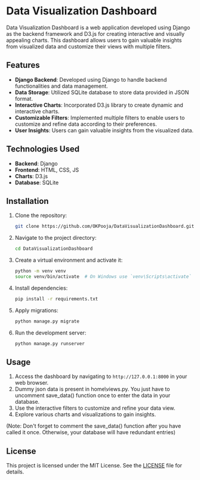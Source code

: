 # Data Visualization Dashboard

Data Visualization Dashboard is a web application developed using Django as the backend framework and D3.js for creating interactive and visually appealing charts. This dashboard allows users to gain valuable insights from visualized data and customize their views with multiple filters.

## Features

- **Django Backend**: Developed using Django to handle backend functionalities and data management.
- **Data Storage**: Utilized SQLite database to store data provided in JSON format.
- **Interactive Charts**: Incorporated D3.js library to create dynamic and interactive charts.
- **Customizable Filters**: Implemented multiple filters to enable users to customize and refine data according to their preferences.
- **User Insights**: Users can gain valuable insights from the visualized data.

## Technologies Used

- **Backend**: Django
- **Frontend**: HTML, CSS, JS
- **Charts**: D3.js
- **Database**: SQLite

## Installation

1. Clone the repository:
    ```bash
    git clone https://github.com/OKPooja/DataVisualizationDashboard.git
    ```

2. Navigate to the project directory:
    ```bash
    cd DataVisualizationDashboard
    ```

3. Create a virtual environment and activate it:
    ```bash
    python -m venv venv
    source venv/bin/activate  # On Windows use `venv\Scripts\activate`
    ```

4. Install dependencies:
    ```bash
    pip install -r requirements.txt
    ```

5. Apply migrations:
    ```bash
    python manage.py migrate
    ```

6. Run the development server:
    ```bash
    python manage.py runserver
    ```

## Usage

1. Access the dashboard by navigating to `http://127.0.0.1:8000` in your web browser.
2. Dummy json data is present in home\views.py. You just have to uncomment save_data() function once to enter the data in your database.
3. Use the interactive filters to customize and refine your data view.
4. Explore various charts and visualizations to gain insights.
   
(Note: Don't forget to comment the save_data() function after you have called it once. Otherwise, your database will have redundant entries)

## License

This project is licensed under the MIT License. See the [LICENSE](LICENSE) file for details.

